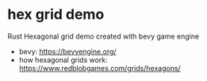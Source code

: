 # hex grid demo
Rust Hexagonal grid demo created with bevy game engine 
- bevy:
https://bevyengine.org/
- how hexagonal grids work: 
https://www.redblobgames.com/grids/hexagons/
